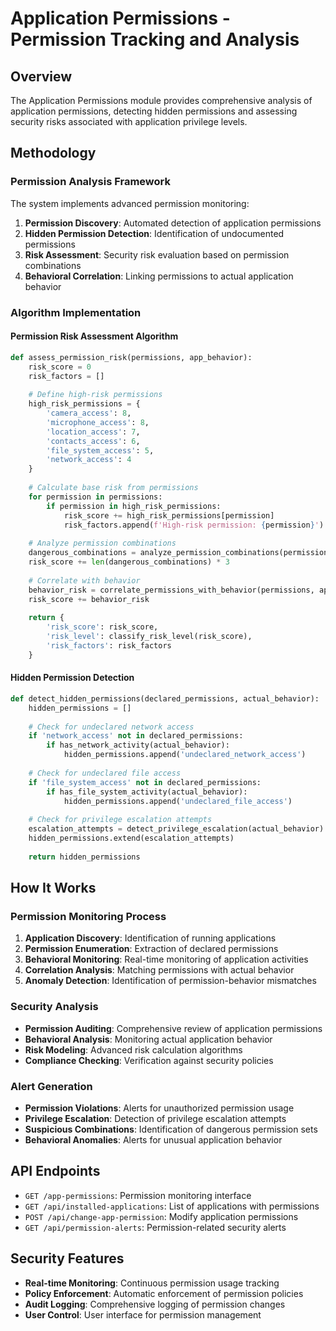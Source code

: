 
# Application Permissions - Permission Tracking and Analysis

## Overview
The Application Permissions module provides comprehensive analysis of application permissions, detecting hidden permissions and assessing security risks associated with application privilege levels.

## Methodology

### Permission Analysis Framework
The system implements advanced permission monitoring:

1. **Permission Discovery**: Automated detection of application permissions
2. **Hidden Permission Detection**: Identification of undocumented permissions
3. **Risk Assessment**: Security risk evaluation based on permission combinations
4. **Behavioral Correlation**: Linking permissions to actual application behavior

### Algorithm Implementation

#### Permission Risk Assessment Algorithm
```python
def assess_permission_risk(permissions, app_behavior):
    risk_score = 0
    risk_factors = []
    
    # Define high-risk permissions
    high_risk_permissions = {
        'camera_access': 8,
        'microphone_access': 8,
        'location_access': 7,
        'contacts_access': 6,
        'file_system_access': 5,
        'network_access': 4
    }
    
    # Calculate base risk from permissions
    for permission in permissions:
        if permission in high_risk_permissions:
            risk_score += high_risk_permissions[permission]
            risk_factors.append(f'High-risk permission: {permission}')
    
    # Analyze permission combinations
    dangerous_combinations = analyze_permission_combinations(permissions)
    risk_score += len(dangerous_combinations) * 3
    
    # Correlate with behavior
    behavior_risk = correlate_permissions_with_behavior(permissions, app_behavior)
    risk_score += behavior_risk
    
    return {
        'risk_score': risk_score,
        'risk_level': classify_risk_level(risk_score),
        'risk_factors': risk_factors
    }
```

#### Hidden Permission Detection
```python
def detect_hidden_permissions(declared_permissions, actual_behavior):
    hidden_permissions = []
    
    # Check for undeclared network access
    if 'network_access' not in declared_permissions:
        if has_network_activity(actual_behavior):
            hidden_permissions.append('undeclared_network_access')
    
    # Check for undeclared file access
    if 'file_system_access' not in declared_permissions:
        if has_file_system_activity(actual_behavior):
            hidden_permissions.append('undeclared_file_access')
    
    # Check for privilege escalation attempts
    escalation_attempts = detect_privilege_escalation(actual_behavior)
    hidden_permissions.extend(escalation_attempts)
    
    return hidden_permissions
```

## How It Works

### Permission Monitoring Process
1. **Application Discovery**: Identification of running applications
2. **Permission Enumeration**: Extraction of declared permissions
3. **Behavioral Monitoring**: Real-time monitoring of application activities
4. **Correlation Analysis**: Matching permissions with actual behavior
5. **Anomaly Detection**: Identification of permission-behavior mismatches

### Security Analysis
- **Permission Auditing**: Comprehensive review of application permissions
- **Behavioral Analysis**: Monitoring actual application behavior
- **Risk Modeling**: Advanced risk calculation algorithms
- **Compliance Checking**: Verification against security policies

### Alert Generation
- **Permission Violations**: Alerts for unauthorized permission usage
- **Privilege Escalation**: Detection of privilege escalation attempts
- **Suspicious Combinations**: Identification of dangerous permission sets
- **Behavioral Anomalies**: Alerts for unusual application behavior

## API Endpoints
- `GET /app-permissions`: Permission monitoring interface
- `GET /api/installed-applications`: List of applications with permissions
- `POST /api/change-app-permission`: Modify application permissions
- `GET /api/permission-alerts`: Permission-related security alerts

## Security Features
- **Real-time Monitoring**: Continuous permission usage tracking
- **Policy Enforcement**: Automatic enforcement of permission policies
- **Audit Logging**: Comprehensive logging of permission changes
- **User Control**: User interface for permission management
